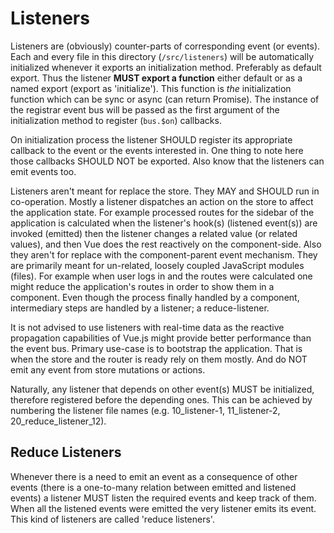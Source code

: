 # Listeners

Listeners are (obviously) counter-parts of corresponding event (or events). Each and every file
in this directory (`/src/listeners`) will be automatically initialized whenever it exports an
initialization method. Preferably as default export. Thus the listener **MUST export a function**
either default or as a named export (export as 'initialize'). This function is _the_ initialization
function which can be sync or async (can return Promise).
The instance of the registrar event bus will be passed as the first argument of the initialization
method to register (`bus.$on`) callbacks.

On initialization process the listener SHOULD register its appropriate callback to the event or
the events interested in. One thing to note here those callbacks SHOULD NOT be exported. Also know
that the listeners can emit events too.

Listeners aren't meant for replace the store. They MAY and SHOULD run in co-operation. Mostly
a listener dispatches an action on the store to affect the application state. For example processed
routes for the sidebar of the application is calculated when the listener's hook(s) (listened event(s))
are invoked (emitted) then the listener changes a related value (or related values), and then Vue
does the rest reactively on the component-side.
Also they aren't for replace with the component-parent event mechanism. They are primarily meant
for un-related, loosely coupled JavaScript modules (files). For example when user logs in and
the routes were calculated one might reduce the application's routes in order to show them in a
component. Even though the process finally handled by a component, intermediary steps are handled
by a listener; a reduce-listener.

It is not advised to use listeners with real-time data as the reactive propagation capabilities of
Vue.js might provide better performance than the event bus. Primary use-case is to bootstrap the
application. That is when the store and the router is ready rely on them mostly. And do NOT emit any
event from store mutations or actions.

Naturally, any listener that depends on other event(s) MUST be initialized, therefore registered
before the depending ones. This can be achieved by numbering the listener file names
(e.g. 10_listener-1, 11_listener-2, 20_reduce_listener_12).

## Reduce Listeners

Whenever there is a need to emit an event as a consequence of other events (there is a one-to-many
relation between emitted and listened events) a listener MUST listen the required events and keep
track of them. When all the listened events were emitted the very listener emits its event. This
kind of listeners are called 'reduce listeners'.
